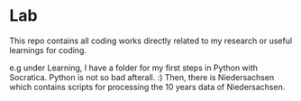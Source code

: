 # Lab

This repo contains all coding works directly related to my research or useful learnings for coding.

e.g under Learning, I have a folder for my first steps in Python with Socratica. Python is not so bad afterall. :)
Then, there is Niedersachsen which contains scripts for processing the 10 years data of Niedersachsen.
